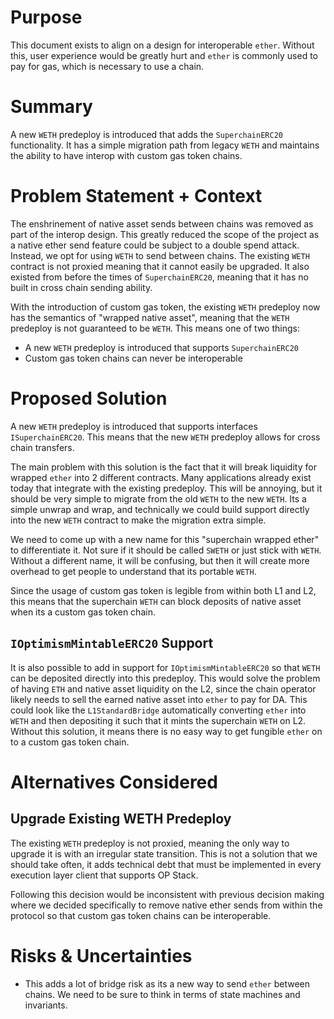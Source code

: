 # Purpose

This document exists to align on a design for interoperable `ether`. Without this, user experience would
be greatly hurt and `ether` is commonly used to pay for gas, which is necessary to use a chain.

# Summary

A new `WETH` predeploy is introduced that adds the `SuperchainERC20` functionality. It has a simple migration path from
legacy `WETH` and maintains the ability to have interop with custom gas token chains.

# Problem Statement + Context

The enshrinement of native asset sends between chains was removed as part of the interop design. This greatly reduced
the scope of the project as a native ether send feature could be subject to a double spend attack. Instead, we opt
for using `WETH` to send between chains. The existing `WETH` contract is not proxied meaning that it cannot easily
be upgraded. It also existed from before the times of `SuperchainERC20`, meaning that it has no built in cross chain
sending ability.

With the introduction of custom gas token, the existing `WETH` predeploy now has the semantics of "wrapped native asset",
meaning that the `WETH` predeploy is not guaranteed to be `WETH`. This means one of two things:

- A new `WETH` predeploy is introduced that supports `SuperchainERC20`
- Custom gas token chains can never be interoperable

# Proposed Solution

A new `WETH` predeploy is introduced that supports interfaces `ISuperchainERC20`.
This means that the new `WETH` predeploy allows for cross chain transfers.

The main problem with this solution is the fact that it will break liquidity for wrapped `ether` into
2 different contracts. Many applications already exist today that integrate with the existing predeploy.
This will be annoying, but it should be very simple to migrate from the old `WETH` to the new `WETH`.
Its a simple unwrap and wrap, and technically we could build support directly into the new `WETH` contract
to make the migration extra simple.

We need to come up with a new name for this "superchain wrapped ether" to differentiate it. Not sure
if it should be called `SWETH` or just stick with `WETH`. Without a different name, it will be confusing,
but then it will create more overhead to get people to understand that its portable `WETH`.

Since the usage of custom gas token is legible from within both L1 and L2, this means that the superchain `WETH`
can block deposits of native asset when its a custom gas token chain.

## `IOptimismMintableERC20` Support

It is also possible to add in support for `IOptimismMintableERC20` so that `WETH` can be deposited directly into
this predeploy. This would solve the problem of having `ETH` and native asset liquidity on the L2, since the chain
operator likely needs to sell the earned native asset into `ether` to pay for DA. This could look like the `L1StandardBridge`
automatically converting `ether` into `WETH` and then depositing it such that it mints the superchain `WETH` on L2.
Without this solution, it means there is no easy way to get fungible `ether` on to a custom gas token chain.

# Alternatives Considered

## Upgrade Existing WETH Predeploy

The existing `WETH` predeploy is not proxied, meaning the only way to upgrade
it is with an irregular state transition. This is not a solution that we should
take often, it adds technical debt that must be implemented in every execution
layer client that supports OP Stack.

Following this decision would be inconsistent with previous decision making where
we decided specifically to remove native ether sends from within the protocol
so that custom gas token chains can be interoperable.

# Risks & Uncertainties

- This adds a lot of bridge risk as its a new way to send `ether` between chains. We need to be sure to think in terms of state machines and invariants.
